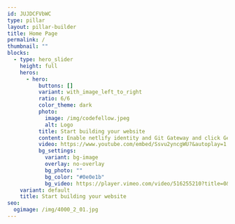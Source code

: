 ```yaml
---
id: JUJDCFVbWC
type: pillar
layout: pillar-builder
title: Home Page
permalink: /
thumbnail: ""
blocks:
  - type: hero_slider
    height: full
    heros:
      - hero:
          buttons: []
          variant: with_image_left_to_right
          ratio: 6/6
          color_theme: dark
          photo:
            image: /img/codefellow.jpeg
            alt: Logo
          title: Start building your website
          content: Enable netlify identity and Git Gateway and click Get Started.
          video: https://www.youtube.com/embed/Ssvu2yncgWU?&autoplay=1
          bg_settings:
            variant: bg-image
            overlay: no-overlay
            bg_photo: ""
            bg_color: "#0e0e1b"
            bg_video: https://player.vimeo.com/video/516255210?title=0&portrait=0&byline=0&autoplay=1&muted=true&controls=0&loop=1
    variant: default
    title: Start building your website
seo:
  ogimage: /img/4000_2_01.jpg
---
```

